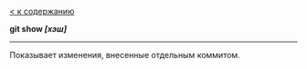 [< к содержанию](./readme.md)

**git show *[хэш]***

---
Показывает  изменения, внесенные отдельным коммитом.